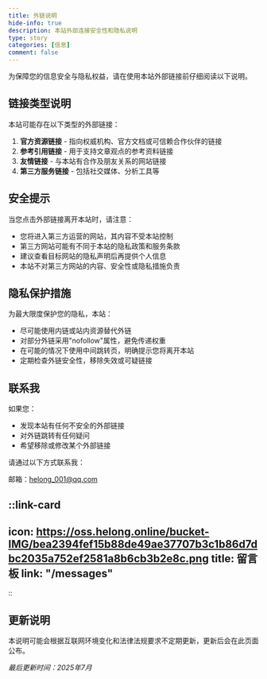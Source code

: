 ```yaml
---
title: 外链说明
hide-info: true
description: 本站外部连接安全性和隐私说明
type: story
categories: [信息]
comment: false
---
```


为保障您的信息安全与隐私权益，请在使用本站外部链接前仔细阅读以下说明。

## 链接类型说明

本站可能存在以下类型的外部链接：

1. **官方资源链接** - 指向权威机构、官方文档或可信赖合作伙伴的链接
2. **参考引用链接** - 用于支持文章观点的参考资料链接
3. **友情链接** - 与本站有合作及朋友关系的网站链接
4. **第三方服务链接** - 包括社交媒体、分析工具等

## 安全提示

当您点击外部链接离开本站时，请注意：

- 您将进入第三方运营的网站，其内容不受本站控制
- 第三方网站可能有不同于本站的隐私政策和服务条款
- 建议查看目标网站的隐私声明后再提供个人信息
- 本站不对第三方网站的内容、安全性或隐私措施负责

## 隐私保护措施

为最大限度保护您的隐私，本站：

- 尽可能使用内链或站内资源替代外链
- 对部分外链采用"nofollow"属性，避免传递权重
- 在可能的情况下使用中间跳转页，明确提示您将离开本站
- 定期检查外链安全性，移除失效或可疑链接

## 联系我

如果您：
- 发现本站有任何不安全的外部链接
- 对外链跳转有任何疑问
- 希望移除或修改某个外部链接

请通过以下方式联系我：

邮箱：helong_001@qq.com

::link-card
---
icon: https://oss.helong.online/bucket-IMG/bea2394fef15b88de49ae37707b3c1b86d7dbc2035a752ef2581a8b6cb3b2e8c.png
title: 留言板
link: "/messages"
---
::
## 更新说明

本说明可能会根据互联网环境变化和法律法规要求不定期更新，更新后会在此页面公布。

*最后更新时间：2025年7月*
